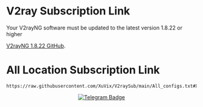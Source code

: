 # V2ray Subscription Link

Your V2rayNG software must be updated to the latest version 1.8.22 or higher

[V2rayNG 1.8.22 GitHub](https://github.com/2dust/v2rayNG/releases/download/1.8.22/v2rayNG_1.8.22.apk).

# All Location Subscription Link
```
https://raw.githubusercontent.com/XuVix/V2raySub/main/All_configs.txt#XuVix⚡
```
<!--# Subscription Links Separated by Location

> 🇩🇪 Germany Subscription Link
```
https://raw.githubusercontent.com/XuVix/V2raySub/main/Germany/DE_configs.txt#DE-XuVix⚡
```
> 🇳🇱 Netherlands Subscription Link
```
https://raw.githubusercontent.com/XuVix/V2raySub/main/Netherlands/NL_configs.txt#NL-XuVix⚡
```

> 🇦🇪 United Arab Emirates Subscription Link
```
https://raw.githubusercontent.com/XuVix/V2raySub/main/United-Arab-Emirates/UAE_configs.txt#UAE-XuVix⚡
```
> 🇬🇧 United Kingdom Subscription Link
```
https://raw.githubusercontent.com/XuVix/V2raySub/main/United-Kingdom/UK_configs.txt#UK-XuVix⚡
```

> 🇺🇸 United States Subscription Link
```
https://raw.githubusercontent.com/XuVix/V2raySub/main/United-States/US_configs.txt#USA-XuVix⚡
```
-->

<p align="center">
  <a target="_blank" href="https://t.me/XuvixC">
    <img alt="Telegram Badge" src="https://img.shields.io/badge/XuVixChanel-Telegramlink?style=1&logo=telegram&logoColor=white&color=blue&link=https%3A%2F%2Ft.me%2FXuVix&link=https%3A%2F%2Ft.me%2FXuVix">
  </a>
